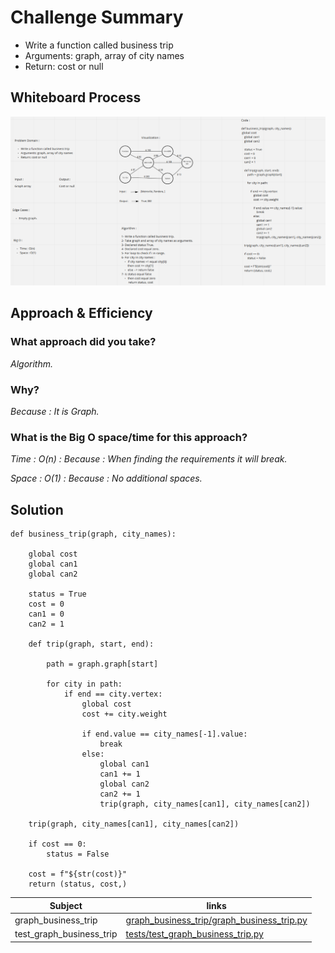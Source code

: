 # Challenge Summary

* Write a function called business trip
* Arguments: graph, array of city names
* Return: cost or null

## Whiteboard Process

![Whiteboard Process](graph_trip.png)

## Approach & Efficiency

### What approach did you take?

*Algorithm.*

### Why?

*Because : It is Graph.*

### What is the Big O space/time for this approach?

*Time : O(n) : Because : When finding the requirements it will break.*

*Space : O(1) : Because : No additional spaces.*

## Solution

    def business_trip(graph, city_names):

        global cost
        global can1
        global can2

        status = True
        cost = 0
        can1 = 0
        can2 = 1

        def trip(graph, start, end):

            path = graph.graph[start]

            for city in path:
                if end == city.vertex:
                    global cost
                    cost += city.weight

                    if end.value == city_names[-1].value:
                        break
                    else:
                        global can1
                        can1 += 1
                        global can2
                        can2 += 1
                        trip(graph, city_names[can1], city_names[can2])

        trip(graph, city_names[can1], city_names[can2])

        if cost == 0:
            status = False

        cost = f"${str(cost)}"
        return (status, cost,)

| Subject     | links |
| ----------- | ----------- |
| graph_business_trip| [graph_business_trip/graph_business_trip.py](graph_business_trip/graph_business_trip.py) |
| test_graph_business_trip | [tests/test_graph_business_trip.py](tests/test_graph_business_trip.py) |